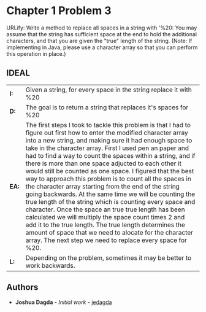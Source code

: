 # Chapter 1 Problem 3

URLify: Write a method to replace all spaces in a string with '%20: You may assume that the string
has sufficient space at the end to hold the additional characters, and that you are given the "true"
length of the string. (Note: If implementing in Java, please use a character array so that you can
perform this operation in place.)

## IDEAL 
 <table style="width:100%">
  <tr>
    <td><B>I:</B></td>
   <td>Given a string, for every space in the string replace it with %20 </td>
    <tr>
    <td><B>D:</B></td>
    <td>The goal is to return a string that replaces it's spaces for %20</td>
  </tr>
  <tr>
    <td><B>EA:</B></td>
    <td>The first steps I took to tackle this problem is that I had to figure out first how to enter the modified character array into a new string, and making sure it had enough space to take in the character array. First I used pen an paper and had to find a way to count the spaces within a string, and if there is more than one space adjucted to each other it would still be counted as one space. I figured that the best way to approach this problem is to count all the spaces in the character array starting from the end of the string going backwards. At the same time we will be counting the true length of the string which is counting every space and character. Once the space an true true length has been calculated we will multiply the space count times 2 and add it to the true length. The true length determines the amount of space that we need to alocate for the character array. The next step we need to replace every space for %20.</td>
  </tr>
  <tr>
    <td><B>L:</B></td>
    <td>Depending on the problem, sometimes it may be better to work backwards.</td>
  </tr>
</table> 

## Authors

* **Joshua Dagda** - *Initial work* - [jedagda](https://github.com/jedagda)

